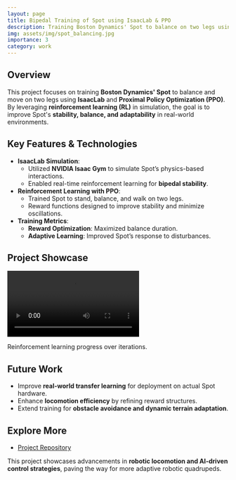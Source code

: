 ```yaml
---
layout: page
title: Bipedal Training of Spot using IsaacLab & PPO
description: Training Boston Dynamics' Spot to balance on two legs using reinforcement learning.
img: assets/img/spot_balancing.jpg
importance: 3
category: work
---
```


## Overview
This project focuses on training **Boston Dynamics' Spot** to balance and move on two legs using **IsaacLab** and **Proximal Policy Optimization (PPO)**. By leveraging **reinforcement learning (RL)** in simulation, the goal is to improve Spot's **stability, balance, and adaptability** in real-world environments.

## **Key Features & Technologies**
- **IsaacLab Simulation**:
  - Utilized **NVIDIA Isaac Gym** to simulate Spot’s physics-based interactions.
  - Enabled real-time reinforcement learning for **bipedal stability**.
- **Reinforcement Learning with PPO**:
  - Trained Spot to stand, balance, and walk on two legs.
  - Reward functions designed to improve stability and minimize oscillations.
- **Training Metrics**:
  - **Reward Optimization**: Maximized balance duration.
  - **Adaptive Learning**: Improved Spot’s response to disturbances.

## Project Showcase

<div class="row">
    <div class="col-sm mt-3 mt-md-0">
        <video controls class="img-fluid rounded z-depth-1">
            <source src="/assets/video/rl_training_2.mp4" type="video/mp4">
            Your browser does not support the video tag.
        </video>
        <p class="caption">Reinforcement learning progress over iterations.</p>
    </div>
</div>

## Future Work
- Improve **real-world transfer learning** for deployment on actual Spot hardware.
- Enhance **locomotion efficiency** by refining reward structures.
- Extend training for **obstacle avoidance and dynamic terrain adaptation**.

## Explore More
- [Project Repository](https://github.com/abhismirai10/IsaacLab_Abhi)

This project showcases advancements in **robotic locomotion and AI-driven control strategies**, paving the way for more adaptive robotic quadrupeds.